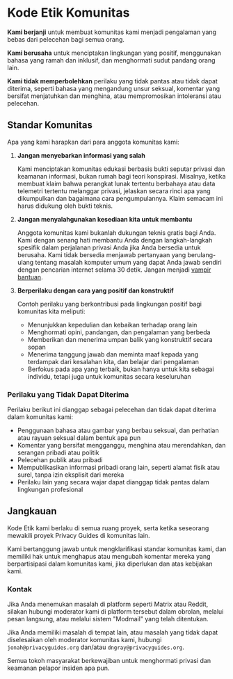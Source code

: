 # Kode Etik Komunitas

**Kami berjanji** untuk membuat komunitas kami menjadi pengalaman yang bebas dari pelecehan bagi semua orang.

**Kami berusaha** untuk menciptakan lingkungan yang positif, menggunakan bahasa yang ramah dan inklusif, dan menghormati sudut pandang orang lain.

**Kami tidak memperbolehkan** perilaku yang tidak pantas atau tidak dapat diterima, seperti bahasa yang mengandung unsur seksual, komentar yang bersifat menjatuhkan dan menghina, atau mempromosikan intoleransi atau pelecehan.

## Standar Komunitas

Apa yang kami harapkan dari para anggota komunitas kami:

1. **Jangan menyebarkan informasi yang salah**

      Kami menciptakan komunitas edukasi berbasis bukti seputar privasi dan keamanan informasi, bukan rumah bagi teori konspirasi. Misalnya, ketika membuat klaim bahwa perangkat lunak tertentu berbahaya atau data telemetri tertentu melanggar privasi, jelaskan secara rinci apa yang dikumpulkan dan bagaimana cara pengumpulannya. Klaim semacam ini harus didukung oleh bukti teknis.

1. **Jangan menyalahgunakan kesediaan kita untuk membantu**

      Anggota komunitas kami bukanlah dukungan teknis gratis bagi Anda. Kami dengan senang hati membantu Anda dengan langkah-langkah spesifik dalam perjalanan privasi Anda jika Anda bersedia untuk berusaha. Kami tidak bersedia menjawab pertanyaan yang berulang-ulang tentang masalah komputer umum yang dapat Anda jawab sendiri dengan pencarian internet selama 30 detik. Jangan menjadi [vampir bantuan](https://slash7.com/2006/12/22/vampires/).

1. **Berperilaku dengan cara yang positif dan konstruktif**

      Contoh perilaku yang berkontribusi pada lingkungan positif bagi komunitas kita meliputi:

      - Menunjukkan kepedulian dan kebaikan terhadap orang lain
      - Menghormati opini, pandangan, dan pengalaman yang berbeda
      - Memberikan dan menerima umpan balik yang konstruktif secara sopan
      - Menerima tanggung jawab dan meminta maaf kepada yang terdampak dari kesalahan kita, dan belajar dari pengalaman
      - Berfokus pada apa yang terbaik, bukan hanya untuk kita sebagai individu, tetapi juga untuk komunitas secara keseluruhan

### Perilaku yang Tidak Dapat Diterima

Perilaku berikut ini dianggap sebagai pelecehan dan tidak dapat diterima dalam komunitas kami:

- Penggunaan bahasa atau gambar yang berbau seksual, dan perhatian atau rayuan seksual dalam bentuk apa pun
- Komentar yang bersifat mengganggu, menghina atau merendahkan, dan serangan pribadi atau politik
- Pelecehan publik atau pribadi
- Mempublikasikan informasi pribadi orang lain, seperti alamat fisik atau surel, tanpa izin eksplisit dari mereka
- Perilaku lain yang secara wajar dapat dianggap tidak pantas dalam lingkungan profesional

## Jangkauan

Kode Etik kami berlaku di semua ruang proyek, serta ketika seseorang mewakili proyek Privacy Guides di komunitas lain.

Kami bertanggung jawab untuk mengklarifikasi standar komunitas kami, dan memiliki hak untuk menghapus atau mengubah komentar mereka yang berpartisipasi dalam komunitas kami, jika diperlukan dan atas kebijakan kami.

### Kontak

Jika Anda menemukan masalah di platform seperti Matrix atau Reddit, silakan hubungi moderator kami di platform tersebut dalam obrolan, melalui pesan langsung, atau melalui sistem "Modmail" yang telah ditentukan.

Jika Anda memiliki masalah di tempat lain, atau masalah yang tidak dapat diselesaikan oleh moderator komunitas kami, hubungi `jonah@privacyguides.org` dan/atau `dngray@privacyguides.org`.

Semua tokoh masyarakat berkewajiban untuk menghormati privasi dan keamanan pelapor insiden apa pun.
